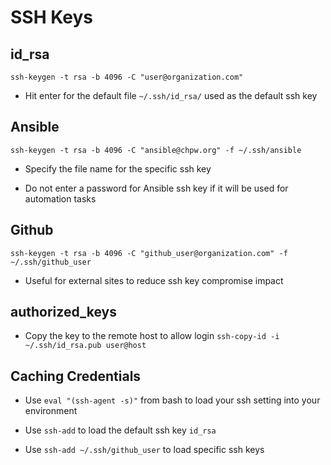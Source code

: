 # SSH Keys

## id_rsa

`ssh-keygen -t rsa -b 4096 -C "user@organization.com"`

* Hit enter for the default file `~/.ssh/id_rsa/` used as the default ssh key

## Ansible

`ssh-keygen -t rsa -b 4096 -C "ansible@chpw.org" -f ~/.ssh/ansible`

* Specify the file name for the specific ssh key

* Do not enter a password for Ansible ssh key if it will be used for automation tasks

## Github

`ssh-keygen -t rsa -b 4096 -C "github_user@organization.com" -f ~/.ssh/github_user`

* Useful for external sites to reduce ssh key compromise impact

## authorized_keys

* Copy the key to the remote host to allow login `ssh-copy-id -i ~/.ssh/id_rsa.pub user@host`

## Caching Credentials

* Use `eval "(ssh-agent -s)"` from bash to load your ssh setting into your environment

* Use `ssh-add` to load the default ssh key `id_rsa`

* Use `ssh-add ~/.ssh/github_user` to load specific ssh keys